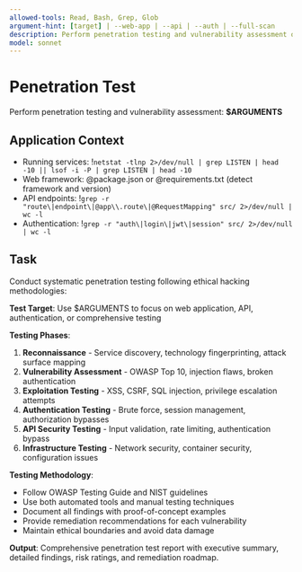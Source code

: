 ```yaml
---
allowed-tools: Read, Bash, Grep, Glob
argument-hint: [target] | --web-app | --api | --auth | --full-scan
description: Perform penetration testing and vulnerability assessment on application
model: sonnet
---
```


# Penetration Test

Perform penetration testing and vulnerability assessment: **$ARGUMENTS**

## Application Context

- Running services: !`netstat -tlnp 2>/dev/null | grep LISTEN | head -10 || lsof -i -P | grep LISTEN | head -10`
- Web framework: @package.json or @requirements.txt (detect framework and version)
- API endpoints: !`grep -r "route\|endpoint\|@app\\.route\|@RequestMapping" src/ 2>/dev/null | wc -l`
- Authentication: !`grep -r "auth\|login\|jwt\|session" src/ 2>/dev/null | wc -l`

## Task

Conduct systematic penetration testing following ethical hacking methodologies:

**Test Target**: Use $ARGUMENTS to focus on web application, API, authentication, or comprehensive testing

**Testing Phases**:

1. **Reconnaissance** - Service discovery, technology fingerprinting, attack surface mapping
2. **Vulnerability Assessment** - OWASP Top 10, injection flaws, broken authentication
3. **Exploitation Testing** - XSS, CSRF, SQL injection, privilege escalation attempts
4. **Authentication Testing** - Brute force, session management, authorization bypasses
5. **API Security Testing** - Input validation, rate limiting, authentication bypass
6. **Infrastructure Testing** - Network security, container security, configuration issues

**Testing Methodology**:

- Follow OWASP Testing Guide and NIST guidelines
- Use both automated tools and manual testing techniques
- Document all findings with proof-of-concept examples
- Provide remediation recommendations for each vulnerability
- Maintain ethical boundaries and avoid data damage

**Output**: Comprehensive penetration test report with executive summary, detailed findings, risk ratings, and remediation roadmap.
